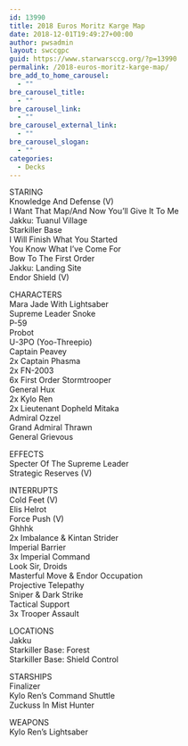 ```yaml
---
id: 13990
title: 2018 Euros Moritz Karge Map
date: 2018-12-01T19:49:27+00:00
author: pwsadmin
layout: swccgpc
guid: https://www.starwarsccg.org/?p=13990
permalink: /2018-euros-moritz-karge-map/
bre_add_to_home_carousel:
  - ""
bre_carousel_title:
  - ""
bre_carousel_link:
  - ""
bre_carousel_external_link:
  - ""
bre_carousel_slogan:
  - ""
categories:
  - Decks
---
```

STARING  
Knowledge And Defense (V)  
I Want That Map/And Now You’ll Give It To Me  
Jakku: Tuanul Village  
Starkiller Base  
I Will Finish What You Started  
You Know What I&#8217;ve Come For  
Bow To The First Order  
Jakku: Landing Site  
Endor Shield (V)

CHARACTERS  
Mara Jade With Lightsaber  
Supreme Leader Snoke  
P-59  
Probot  
U-3PO (Yoo-Threepio)  
Captain Peavey  
2x Captain Phasma  
2x FN-2003  
6x First Order Stormtrooper  
General Hux  
2x Kylo Ren  
2x Lieutenant Dopheld Mitaka  
Admiral Ozzel  
Grand Admiral Thrawn  
General Grievous

EFFECTS  
Specter Of The Supreme Leader  
Strategic Reserves (V)

INTERRUPTS  
Cold Feet (V)  
Elis Helrot  
Force Push (V)  
Ghhhk  
2x Imbalance & Kintan Strider  
Imperial Barrier  
3x Imperial Command  
Look Sir, Droids  
Masterful Move & Endor Occupation  
Projective Telepathy  
Sniper & Dark Strike  
Tactical Support  
3x Trooper Assault

LOCATIONS  
Jakku  
Starkiller Base: Forest  
Starkiller Base: Shield Control

STARSHIPS  
Finalizer  
Kylo Ren&#8217;s Command Shuttle  
Zuckuss In Mist Hunter

WEAPONS  
Kylo Ren&#8217;s Lightsaber